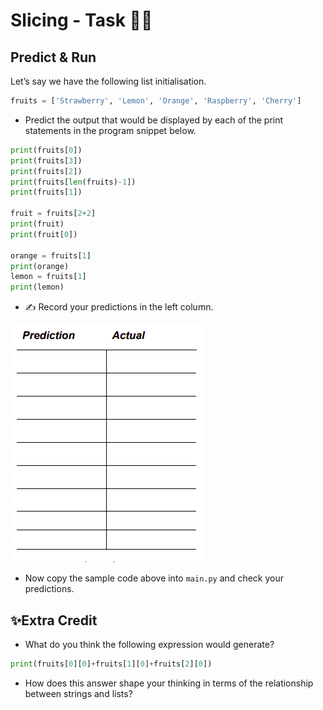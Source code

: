# Slicing - Task 👨‍💻

## Predict & Run 
Let’s say we have the following list initialisation.

````py
fruits = ['Strawberry', 'Lemon', 'Orange', 'Raspberry', 'Cherry']
````
- Predict the output that would be displayed by each of the print statements in the program snippet below.


````py
print(fruits[0])
print(fruits[3])
print(fruits[2])
print(fruits[len(fruits)-1])
print(fruits[1])

fruit = fruits[2+2]
print(fruit)
print(fruit[0])

orange = fruits[1]
print(orange)
lemon = fruits[1]
print(lemon)

````
- ✍ Record your predictions in the left column.

![image](image_2.png)  

- Now copy the sample code above into `main.py` and check your predictions.

## ✨Extra Credit
- What do you think the following expression would generate?
````py
print(fruits[0][0]+fruits[1][0]+fruits[2][0])
````

- How does this answer shape your thinking in terms of the relationship 
between strings and lists?